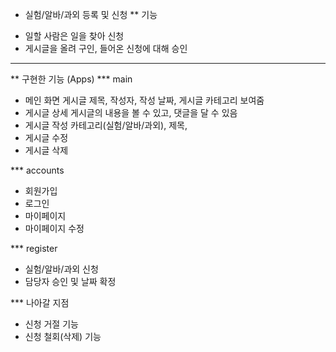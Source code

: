 * 실험/알바/과외 등록 및 신청
** 기능
- 일할 사람은 일을 찾아 신청
- 게시글을 올려 구인, 들어온 신청에 대해 승인

-------
** 구현한 기능 (Apps)
*** main 
- 메인 화면
    게시글 제목, 작성자, 작성 날짜, 게시글 카테고리 보여줌
- 게시글 상세
    게시글의 내용을 볼 수 있고, 댓글을 달 수 있음
- 게시글 작성
    카테고리(실험/알바/과외), 제목, 
- 게시글 수정
- 게시글 삭제

*** accounts 
- 회원가입
- 로그인
- 마이페이지
- 마이페이지 수정

*** register
- 실험/알바/과외 신청
- 담당자 승인 및 날짜 확정



*** 나아갈 지점
- 신청 거절 기능
- 신청 철회(삭제) 기능
